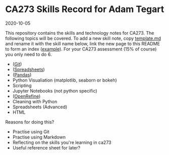# CA273 Skills Record for Adam Tegart

2020-10-05

This repository contains the skills and technology notes for CA273. The following topics will be covered. To add a new skill note, copy [template.md](template.md) and rename it with the skill name below, link the new page to this README to form an index ([example](example.md)). For your CA273 assessment (15% of course) you only need to do 6.

* ([Git](git.md))
* ([Spreadsheets](spreadsheets.md))
* ([Pandas](pandas.md))
* Python Visualiation (matplotlib, seaborn or bokeh)
* Scripting
* Jupyter Notebooks (not python specific)
* ([OpenRefine](openrefine.md))
* Cleaning with Python
* Spreadsheets (Advanced)
* HTML


Reasons for doing this?  
* Practise using Git  
* Practise using Markdown  
* Reflecting on the skills you're learning in ca273  
* Useful reference sheet for later?  
